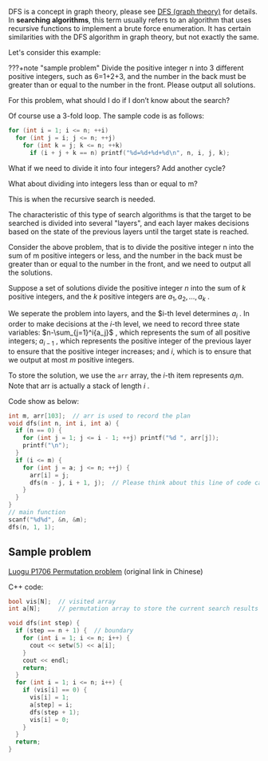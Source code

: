 DFS is a concept in graph theory, please see [DFS (graph theory)](../graph/dfs.md) for details. In **searching algorithms**, this term usually refers to an algorithm that uses recursive functions to implement a brute force enumeration. It has certain similarities with the DFS algorithm in graph theory, but not exactly the same.

Let's consider this example:

???+note "sample problem"
    Divide the positive integer n into 3 different positive integers, such as 6=1+2+3, and the number in the back must be greater than or equal to the number in the front. Please output all solutions.

For this problem, what should I do if I don’t know about the search?

Of course use a 3-fold loop. The sample code is as follows:

```cpp
for (int i = 1; i <= n; ++i)
  for (int j = i; j <= n; ++j)
    for (int k = j; k <= n; ++k)
      if (i + j + k == n) printf("%d=%d+%d+%d\n", n, i, j, k);
```

What if we need to divide it into four integers? Add another cycle?

What about dividing into integers less than or equal to m?

This is when the recursive search is needed.

The characteristic of this type of search algorithms is that the target to be searched is divided into several "layers", and each layer makes decisions based on the state of the previous layers until the target state is reached.

Consider the above problem, that is to divide the positive integer n into the sum of m positive integers or less, and the number in the back must be greater than or equal to the number in the front, and we need to output all the solutions.

Suppose a set of solutions divide the positive integer $n$ into the sum of $k$ positive integers, and the $k$ positive integers are $a_1, a_2, \ldots, a_k$ .

We seperate the problem into layers, and the $i-th level determines $a_i$ . In order to make decisions at the $i$-th level, we need to record three state variables: $n-\sum_{j=1}^i{a_j}$ , which represents the sum of all positive integers; $a_{i-1 }$ , which represents the positive integer of the previous layer to ensure that the positive integer increases; and $i$, which is to ensure that we output at most $m$ positive integers.

To store the solution, we use the `arr` array, the $i$-th item represents $a_i$m. Note that arr is actually a stack of length $i$ .

Code show as below:

```cpp
int m, arr[103];  // arr is used to record the plan
void dfs(int n, int i, int a) {
  if (n == 0) {
    for (int j = 1; j <= i - 1; ++j) printf("%d ", arr[j]);
    printf("\n");
  }
  if (i <= m) {
    for (int j = a; j <= n; ++j) {
      arr[i] = j;
      dfs(n - j, i + 1, j);  // Please think about this line of code carefully
    }
  }
}
// main function
scanf("%d%d", &n, &m);
dfs(n, 1, 1);
```

## Sample problem

 [Luogu P1706 Permutation problem](https://www.luogu.com.cn/problem/P1706) (original link in Chinese)

C++ code:

```cpp
bool vis[N];  // visited array
int a[N];     // permutation array to store the current search results in order

void dfs(int step) {
  if (step == n + 1) {  // boundary
    for (int i = 1; i <= n; i++) {
      cout << setw(5) << a[i];
    }
    cout << endl;
    return;
  }
  for (int i = 1; i <= n; i++) {
    if (vis[i] == 0) {
      vis[i] = 1;
      a[step] = i;
      dfs(step + 1);
      vis[i] = 0;
    }
  }
  return;
}
```

